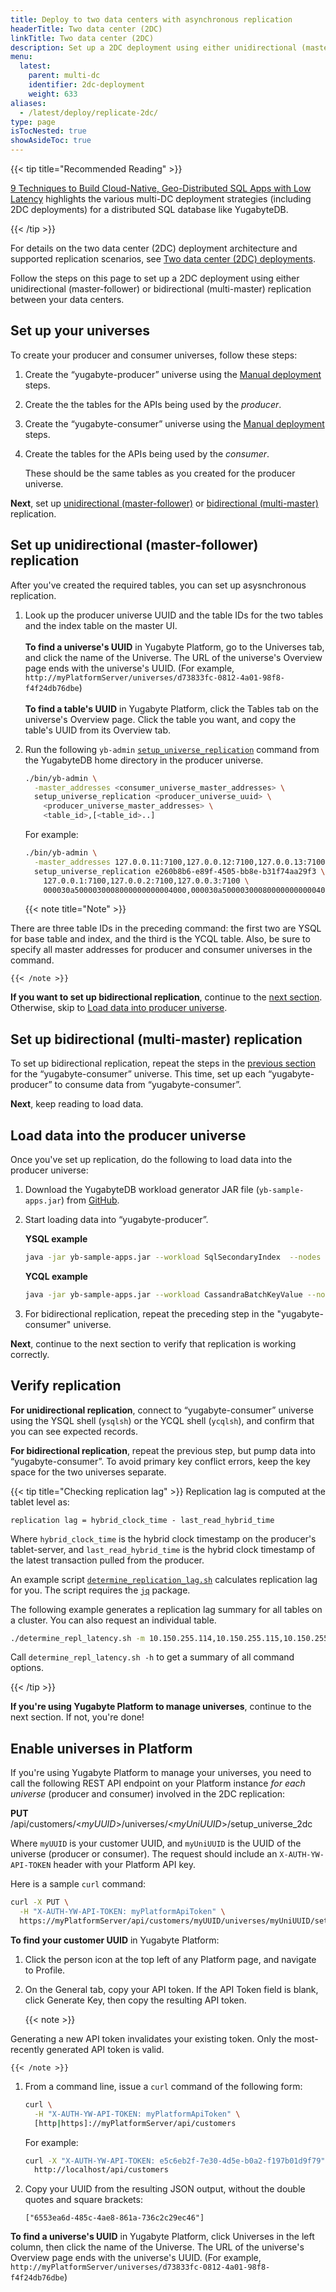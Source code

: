 ```yaml
---
title: Deploy to two data centers with asynchronous replication
headerTitle: Two data center (2DC)
linkTitle: Two data center (2DC)
description: Set up a 2DC deployment using either unidirectional (master-follower) or bidirectional (multi-master) replication between the data centers.
menu:
  latest:
    parent: multi-dc
    identifier: 2dc-deployment
    weight: 633
aliases:
  - /latest/deploy/replicate-2dc/
type: page
isTocNested: true
showAsideToc: true
---
```


{{< tip title="Recommended Reading" >}}

[9 Techniques to Build Cloud-Native, Geo-Distributed SQL Apps with Low Latency](https://blog.yugabyte.com/9-techniques-to-build-cloud-native-geo-distributed-sql-apps-with-low-latency/) highlights the various multi-DC deployment strategies (including 2DC deployments) for a distributed SQL database like YugabyteDB.

{{< /tip >}}

For details on the two data center (2DC) deployment architecture and supported replication scenarios, see [Two data center (2DC) deployments](../../../architecture/2dc-deployments).

Follow the steps on this page to set up a 2DC deployment using either unidirectional (master-follower) or bidirectional (multi-master) replication between your data centers.

## Set up your universes

To create your producer and consumer universes, follow these steps:

1. Create the “yugabyte-producer” universe using the [Manual deployment](../../manual-deployment) steps.

1. Create the the tables for the APIs being used by the _producer_.

1. Create the “yugabyte-consumer” universe using the [Manual deployment](../../manual-deployment) steps.

1. Create the tables for the APIs being used by the _consumer_.

    These should be the same tables as you created for the producer universe.

**Next**, set up [unidirectional (master-follower)](#set-up-unidirectional-master-follower-replication) or [bidirectional (multi-master)](#set-up-bidirectional-multi-master-replication) replication.

## Set up unidirectional (master-follower) replication

After you've created the required tables, you can set up asysnchronous replication.

1. Look up the producer universe UUID and the table IDs for the two tables and the index table on the master UI.
    <br/><br/>
    **To find a universe's UUID** in Yugabyte Platform, go to the Universes tab, and click the name of the Universe. The URL of the universe's Overview page ends with the universe's UUID. (For example, `http://myPlatformServer/universes/d73833fc-0812-4a01-98f8-f4f24db76dbe`)
    <br/><br/>
    **To find a table's UUID** in Yugabyte Platform, click the Tables tab on the universe's Overview page. Click the table you want, and copy the table's UUID from its Overview tab.

1. Run the following `yb-admin` [`setup_universe_replication`](../../../admin/yb-admin/#setup-universe-replication) command from the YugabyteDB home directory in the producer universe.

    ```sh
    ./bin/yb-admin \
      -master_addresses <consumer_universe_master_addresses> \
      setup_universe_replication <producer_universe_uuid> \
        <producer_universe_master_addresses> \
        <table_id>,[<table_id>..]
    ```

    For example:

    ```sh
    ./bin/yb-admin \
      -master_addresses 127.0.0.11:7100,127.0.0.12:7100,127.0.0.13:7100 \
      setup_universe_replication e260b8b6-e89f-4505-bb8e-b31f74aa29f3 \
        127.0.0.1:7100,127.0.0.2:7100,127.0.0.3:7100 \
        000030a5000030008000000000004000,000030a5000030008000000000004005,dfef757c415c4b2cacc9315b8acb539a
    ```

    {{< note title="Note" >}}

There are three table IDs in the preceding command: the first two are YSQL for base table and index, and the third is the YCQL table. Also, be sure to specify all master addresses for producer and consumer universes in the command.

    {{< /note >}}

**If you want to set up bidirectional replication**, continue to the [next section](#set-up-bidirectional-multi-master-replication). Otherwise, skip to [Load data into producer universe](#load-data-into-producer-universe).

## Set up bidirectional (multi-master) replication

To set up bidirectional replication, repeat the steps in the [previous section](#set-up-unidirectional-master-follower-replication) for the “yugabyte-consumer” universe. This time, set up each “yugabyte-producer” to consume data from “yugabyte-consumer”.

**Next**, keep reading to load data.

## Load data into the producer universe

Once you've set up replication, do the following to load data into the producer universe:

1. Download the YugabyteDB workload generator JAR file (`yb-sample-apps.jar`) from [GitHub](https://github.com/yugabyte/yb-sample-apps/releases).

1. Start loading data into “yugabyte-producer”.

    **YSQL example**

    ```sh
    java -jar yb-sample-apps.jar --workload SqlSecondaryIndex  --nodes 127.0.0.1:5433
    ```

    **YCQL example**

    ```sh
    java -jar yb-sample-apps.jar --workload CassandraBatchKeyValue --nodes 127.0.0.1:9042
    ```

1. For bidirectional replication, repeat the preceding step in the "yugabyte-consumer" universe.

**Next**, continue to the next section to verify that replication is working correctly.

## Verify replication

**For unidirectional replication**, connect to “yugabyte-consumer” universe using the YSQL shell (`ysqlsh`) or the YCQL shell (`ycqlsh`), and confirm that you can see expected records.

**For bidirectional replication**, repeat the previous step, but pump data into “yugabyte-consumer”. To avoid primary key conflict errors, keep the key space for the two universes separate.

{{< tip title="Checking replication lag" >}}
Replication lag is computed at the tablet level as:

`replication lag = hybrid_clock_time - last_read_hybrid_time`

Where `hybrid_clock_time` is the hybrid clock timestamp on the producer's tablet-server, and `last_read_hybrid_time` is the hybrid clock timestamp of the latest transaction pulled from the producer.

An example script [`determine_replication_lag.sh`](/files/determine_replication_lag.sh) calculates replication lag for you. The script requires the [`jq`](https://stedolan.github.io/jq/) package.

The following example generates a replication lag summary for all tables on a cluster. You can also request an individual table.

```sh
./determine_repl_latency.sh -m 10.150.255.114,10.150.255.115,10.150.255.113
```

Call `determine_repl_latency.sh -h` to get a summary of all command options.

{{< /tip >}}

**If you're using Yugabyte Platform to manage universes**, continue to the next section. If not, you're done!

## Enable universes in Platform

If you're using Yugabyte Platform to manage your universes, you need to call the following REST API endpoint on your Platform instance _for each universe_ (producer and consumer) involved in the 2DC replication:

**PUT** /api/customers/<_myUUID_>/universes/<_myUniUUID_>/setup_universe_2dc

Where `myUUID` is your customer UUID, and `myUniUUID` is the UUID of the universe (producer or consumer). The request should include an `X-AUTH-YW-API-TOKEN` header with your Platform API key.

Here is a sample `curl` command:

```sh
curl -X PUT \
  -H "X-AUTH-YW-API-TOKEN: myPlatformApiToken" \
  https://myPlatformServer/api/customers/myUUID/universes/myUniUUID/setup_universe_2dc
```

**To find your customer UUID** in Yugabyte Platform:

1. Click the person icon at the top left of any Platform page, and navigate to Profile.

1. On the General tab, copy your API token. If the API Token field is blank, click Generate Key, then copy the resulting API token.

    {{< note >}}

Generating a new API token invalidates your existing token. Only the most-recently generated API token is valid.

    {{< /note >}}

1. From a command line, issue a `curl` command of the following form:

    ```sh
    curl \
      -H "X-AUTH-YW-API-TOKEN: myPlatformApiToken" \
      [http|https]://myPlatformServer/api/customers
    ```

    For example:

    ```sh
    curl -X "X-AUTH-YW-API-TOKEN: e5c6eb2f-7e30-4d5e-b0a2-f197b01d9f79" \
      http://localhost/api/customers
    ```

1. Copy your UUID from the resulting JSON output, without the double quotes and square brackets:

    ```
    ["6553ea6d-485c-4ae8-861a-736c2c29ec46"]
    ```

**To find a universe's UUID** in Yugabyte Platform, click Universes in the left column, then click the name of the Universe. The URL of the universe's Overview page ends with the universe's UUID. (For example, `http://myPlatformServer/universes/d73833fc-0812-4a01-98f8-f4f24db76dbe`)
